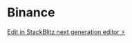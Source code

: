 # Binance

[Edit in StackBlitz next generation editor ⚡️](https://stackblitz.com/~/github.com/dourotec1/Binance)
